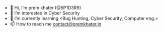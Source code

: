 - 👋 Hi, I’m prem khater (@5P1D3R9)
- 👀 I’m interested in Cyber Security
- 🌱 I’m currently learning <Bug Hunting, Cyber Security, Computer eng.>
- 📫 How to reach me contact@premkhater.in

<!---
5P1D3R9/5P1D3R9 is a ✨ special ✨ repository because its `README.md` (this file) appears on your GitHub profile.
You can click the Preview link to take a look at your changes.
--->
